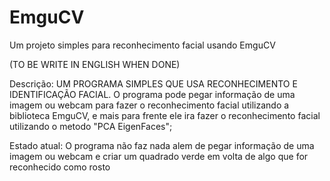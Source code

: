 # EmguCV
Um projeto simples para reconhecimento facial usando EmguCV

(TO BE WRITE IN ENGLISH WHEN DONE) 

Descrição: UM PROGRAMA SIMPLES QUE USA RECONHECIMENTO E IDENTIFICAÇÃO FACIAL. 
O programa pode pegar informação de uma imagem ou webcam para fazer o reconhecimento facial utilizando a biblioteca EmguCV, e mais para frente ele ira fazer o reconhecimento facial utilizando o metodo "PCA EigenFaces";

Estado atual: 
O programa não faz nada alem de pegar informação de uma imagem ou webcam e criar um quadrado verde em volta de algo que for reconhecido como rosto
